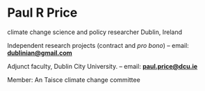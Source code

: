 # Paul R Price
climate change science and policy researcher
Dublin, Ireland

Independent research projects (contract and *pro bono*) 
– email: **dublinian@gmail.com**

Adjunct faculty, Dublin City University. 
– email: **paul.price@dcu.ie**

Member: An Taisce climate change committee
